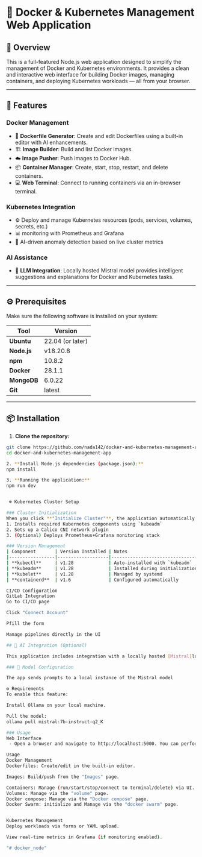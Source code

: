 # 🚀 Docker & Kubernetes Management Web Application

## 🧩 Overview

This is a full-featured Node.js web application designed to simplify the management of Docker and Kubernetes environments. It provides a clean and interactive web interface for building Docker images, managing containers, and deploying Kubernetes workloads — all from your browser.

---

## 🌟 Features

### Docker Management
- 🔧 **Dockerfile Generator**: Create and edit Dockerfiles using a built-in editor with AI enhancements.
- 🏗️ **Image Builder**: Build and list Docker images.
- ☁️ **Image Pusher**: Push images to Docker Hub.
- 📦 **Container Manager**: Create, start, stop, restart, and delete containers.
- 💻 **Web Terminal**: Connect to running containers via an in-browser terminal.

### Kubernetes Integration
- ⚙️ Deploy and manage Kubernetes resources (pods, services, volumes, secrets, etc.)
- 📊 monitoring with Prometheus and Grafana
- 🧠 AI-driven anomaly detection based on live cluster metrics

### AI Assistance
- 🤖 **LLM Integration**: Locally hosted Mistral model provides intelligent suggestions and explanations for Docker and Kubernetes tasks.

---

## ⚙️ Prerequisites

Make sure the following software is installed on your system:

| Tool         | Version             |
|--------------|---------------------|
| **Ubuntu**   | 22.04 (or later)    |
| **Node.js**  | v18.20.8            |
| **npm**      | 10.8.2              |
| **Docker**   | 28.1.1              |
| **MongoDB**  | 6.0.22              |
| **Git**      | latest              |


---

## 📦 Installation

1. **Clone the repository:**

```bash
git clone https://github.com/nada142/docker-and-kubernetes-management-app.git
cd docker-and-kubernetes-management-app

2. **Install Node.js dependencies (package.json):**
npm install

3. **Running the application:**
npm run dev 


 ☸️ Kubernetes Cluster Setup

### Cluster Initialization
When you click **"Initialize Cluster"**, the application automatically:
1. Installs required Kubernetes components using `kubeadm`
2. Sets up a Calico CNI network plugin
3. (Optional) Deploys Prometheus+Grafana monitoring stack

### Version Management
| Component       | Version Installed | Notes                          |
|-----------------|-------------------|--------------------------------|
| **kubectl**     | v1.28             | Auto-installed with `kubeadm`  |
| **kubeadm**     | v1.28             | Installed during initialization|
| **kubelet**     | v1.28             | Managed by systemd             |
| **containerd**  | v1.6              | Configured automatically       |

CI/CD Configuration
GitLab Integration
Go to CI/CD page

Click "Connect Account"

Pfill the form

Manage pipelines directly in the UI

## 🧠 AI Integration (Optional)

This application includes integration with a locally hosted [Mistral]large language model (LLM) using the `ollama` runtime.

### 🔌 Model Configuration

The app sends prompts to a local instance of the Mistral model 

⚙️ Requirements
To enable this feature:

Install Ollama on your local machine.

Pull the model:
ollama pull mistral:7b-instruct-q2_K

### Usage
Web Interface
 - Open a browser and navigate to http://localhost:5000. You can perform the following actions:

Usage
Docker Management
Dockerfiles: Create/edit in the built-in editor.

Images: Build/push from the "Images" page.

Containers: Manage (run/start/stop/connect to terminal/delete) via UI.
Volumes: Manage via the "volume" page.
Docker compose: Manage via the "Docker compose" page.
Docker Swarm: initialize and Manage via the "docker swarm" page.


Kubernetes Management
Deploy workloads via forms or YAML upload.

View real-time metrics in Grafana (if monitoring enabled).

"# docker_node" 

